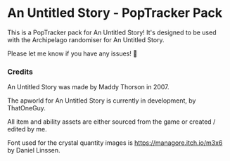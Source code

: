 # An Untitled Story - PopTracker Pack

This is a PopTracker pack for An Untitled Story! It's designed to be used with the Archipelago randomiser for An Untitled Story.

Please let me know if you have any issues! 💜

### Credits

An Untitled Story was made by Maddy Thorson in 2007.

The apworld for An Untitled Story is currently in development, by ThatOneGuy.

All item and ability assets are either sourced from the game or created / edited by me.

Font used for the crystal quantity images is https://managore.itch.io/m3x6 by Daniel Linssen.
